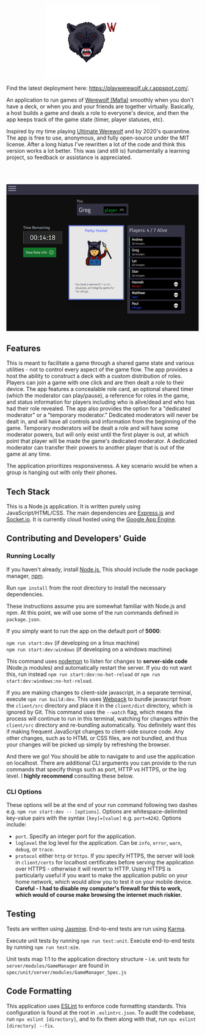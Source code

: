 <p align="center">
  <img width="300" src="/client/src/images/logo.gif"/>
</p>

Find the latest deployment here: https://playwerewolf.uk.r.appspot.com/.

An application to run games of <a href="https://en.wikipedia.org/wiki/Mafia_(party_game)">Werewolf (Mafia)</a>
smoothly when you don't have a deck, or when you and your friends are together virtually. Basically, a host builds a game and deals a role to everyone's device, and then the app keeps track of the game state (timer, player statuses, etc). 

Inspired by my time playing <a href="https://boardgamegeek.com/boardgame/152242/ultimate-werewolf-deluxe-edition">Ultimate Werewolf</a> and by
2020's quarantine. The app is free to use, anonymous, and fully open-source under the MIT license. After a long hiatus I've rewritten a lot of the code and think this version works a lot better. This was (and still is) fundamentally a learning project, so feedback or assistance is appreciated.

<br><br>
<p align="center">
  <img width="600" src="./client/src/images/screenshots/player.PNG"/>
</p>

## Features

This is meant to facilitate a game through a shared game state and various utilities - not to control
every aspect of the game flow. The app provides a host the ability to construct a deck with a custom distribution
of roles. Players can join a game with one click and are then dealt a role to their device. The app features a concealable 
role card, an optional shared timer (which the moderator can play/pause), a reference for roles in the game, and status 
information for players including who is alive/dead and who has had their role revealed. The app also provides the 
option for a "dedicated moderator" or a "temporary moderator." Dedicated moderators will never be dealt in, and will 
have all controls and information from the beginning of the game. Temporary moderators _will_ be dealt a role and will
have some moderator powers, but will only exist until the first player is out, at which point that player will be made 
the game's dedicated moderator. A dedicated moderator can transfer their powers to another player that is out of the 
game at any time. 

The application prioritizes responsiveness. A key scenario would be when a group is hanging out with only their phones.

## Tech Stack

This is a Node.js application. It is written purely using JavaScript/HTML/CSS. The main dependencies are
<a href="https://expressjs.com/">Express.js</a> and <a href="https://socket.io/">Socket.io</a>. It is currently cloud hosted using the <a href='https://cloud.google.com/appengine'>Google App Engine</a>.

## Contributing and Developers' Guide

### Running Locally

If you haven't already, install <a href="https://nodejs.org/en/">Node.js.</a> This should include the node package 
manager, <a href="https://www.npmjs.com/">npm</a>.

Run `npm install` from the root directory to install the necessary dependencies.

These instructions assume you are somewhat familiar with Node.js and npm. At this point, we will use some of the run
commands defined in `package.json`.

If you simply want to run the app on the default port of **5000**:

`npm run start:dev` (if developing on a linux machine)<br>
`npm run start:dev:windows` (if developing on a windows machine)

This command uses <a href="https://www.npmjs.com/package/nodemon">nodemon</a>
to listen for changes to **server-side code** (Node.js modules) and automatically restart the server. If you do not want 
this, run instead `npm run start:dev:no-hot-reload` or `npm run start:dev:windows:no-hot-reload`. 

If you are making changes to client-side javascript, in a separate terminal, execute `npm run build:dev`. This uses <a href="https://webpack.js.org/">
Webpack</a> to bundle javascript from the `client/src` directory and place it in the `client/dist` directory, which is ignored by Git.
This command uses the `--watch` flag, which means the process will continue
to run in this terminal, watching for changes within the `client/src` directory and re-bundling automatically. You 
definitely want this if making frequent JavaScript changes to client-side source code. Any other changes, such as to HTML or CSS
files, are not bundled, and thus your changes will be picked up simply by refreshing the browser.

And there we go! You should be able to navigate to and use the application on localhost. There are additional CLI arguments
you can provide to the run commands that specify things such as port, HTTP vs HTTPS, or the log level. I **highly recommend**
consulting these below.

### CLI Options

These options will be at the end of your run command following two dashes e.g. `npm run start:dev -- [options]`.
Options are whitespace-delimited key-value pairs with the syntax `[key]=[value]` e.g. `port=4242`. Options include:

- `port`. Specify an integer port for the application.
- `loglevel` the log level for the application. Can be `info`, `error`, `warn`, `debug`, or `trace`. 
- `protocol` either `http` or `https`. If you specify HTTPS, the server will look in `client/certs` for localhost certificates
before serving the application over HTTPS - otherwise it will revert to HTTP. Using HTTPS is particularly useful if you
  want to make the application public on your home network, which would allow you to test it on your mobile device. **Careful -
  I had to disable my computer's firewall for this to work, which would of course make browsing the internet much riskier.**

## Testing

Tests are written using <a href="https://jasmine.github.io/">Jasmine</a>. End-to-end tests are run using <a href='https://karma-runner.github.io/latest/index.html'>Karma</a>.

Execute unit tests by running `npm run test:unit`. Execute end-to-end tests by running `npm run test:e2e`. 

Unit tests map 1:1 to the application directory structure - i.e. unit tests for 
`server/modules/GameManager` are found in `spec/unit/server/modules/GameManager_Spec.js`

## Code Formatting

This application uses <a href="https://eslint.org/">ESLint</a> to enforce code formatting standards. This configuration is found at the root in `.eslintrc.json`. 
To audit the codebase, run `npx eslint [directory]`, and to fix them along with that, run `npx eslint [directory] --fix`.
